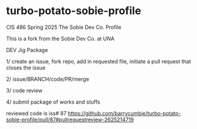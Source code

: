 # turbo-potato-sobie-profile
CIS 486 Spring 2025 The Sobie Dev Co. Profile 

This is a fork from the Sobie Dev Co. at UNA

DEV Jig Package

1/  create an issue, fork  repo, add in requested file, initiate a pull request that closes the issue 

2/  issue/BRANCH/code/PR/merge

3/  code review

4/  submit package of works and stuffs

reviewed code is iss# 87 https://github.com/barrycumbie/turbo-potato-sobie-profile/pull/87#pullrequestreview-2625214719
